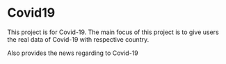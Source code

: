 # Covid19
This project is for Covid-19. The main focus of this project is to give users the real data of Covid-19 with respective country.

Also provides the news regarding to Covid-19
